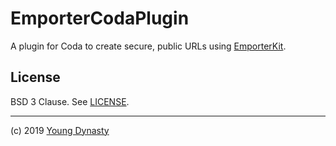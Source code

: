 # EmporterCodaPlugin

A plugin for Coda to create secure, public URLs using [EmporterKit](https://github.com/mikepulaski/EmporterKit).

## License

BSD 3 Clause. See [LICENSE](https://github.com/mikepulaski/EmporterCodaPlugin/blob/master/LICENSE).

---

(c) 2019 [Young Dynasty](https://youngdynasty.net)
